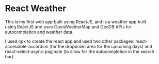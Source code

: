 # React Weather

This is my first web app built using ReactJS, and is a weather app built using ReactJS and uses OpenWeatherMap and GeoDB APIs for autocompletion and weather data.

I used npx to create the react app and used two other packages: react-accessible-accordion (for the dropdown area for the upcoming days) and react-select-async-paginate (to allow for the autocompletion in the search bar).
